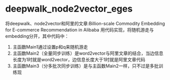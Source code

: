 # deepwalk_node2vector_eges
将deepwalk、node2vector和阿里的文章:Billion-scale Commodity Embedding for E-commerce Recommendation in Alibaba
用代码实现，将随机游走与embedding分开，其中代码中：
1. 主函数Main1通过设置p和q来随机游走
2. 主函数Main2（全量同步训练）是word2vector与阿里文章的结合，当边信息长度为1时就是word2vector，边信息长度大于1时就是阿里文章代码
3. 主函数Main3（分多批次同步训练）是与主函数Main2一样，只不过是多批训练现
